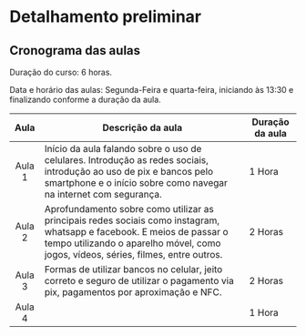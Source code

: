 # Detalhamento preliminar

## Cronograma das aulas
Duração do curso: 6 horas.

Data e horário das aulas: Segunda-Feira e quarta-feira, iniciando às 13:30 e finalizando conforme a duração da aula.



| Aula   |  Descrição da aula | Duração da aula |
|  :----:   | ----------- | -------- |
| Aula 1 | Início da aula falando sobre o uso de celulares. Introdução as redes sociais, introdução ao uso de pix e bancos pelo smartphone e o início sobre como navegar na internet com segurança. | 1 Hora |
| Aula 2 | Aprofundamento sobre como utilizar as principais redes sociais como instagram, whatsapp e facebook. E meios de passar o tempo utilizando o aparelho móvel, como jogos, vídeos, séries, filmes, entre outros. | 2 Horas |
| Aula 3 | Formas de utilizar bancos no celular, jeito correto e seguro de utilizar o pagamento via pix, pagamentos por aproximação e NFC. | 2 Horas |
| Aula 4 |  | 1 Hora |

